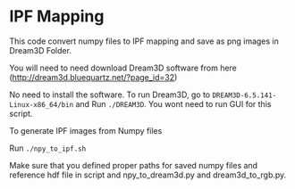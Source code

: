 # IPF Mapping
This code convert numpy files to IPF mapping and save as png images in Dream3D Folder.

You will need to need download Dream3D software from here (http://dream3d.bluequartz.net/?page_id=32)

No need to install the software. To run Dream3D, go to ``DREAM3D-6.5.141-Linux-x86_64/bin`` and Run ``./DREAM3D``. You wont need to run GUI for this script.


To generate IPF images from Numpy files

Run ``./npy_to_ipf.sh`` 

Make sure that you defined proper paths for saved numpy files and reference hdf file in script and npy_to_dream3d.py and dream3d_to_rgb.py.
